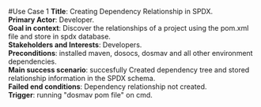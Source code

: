 #Use Case 1
**Title**: Creating Dependency Relationship in SPDX.<br/>
**Primary Actor**: Developer. <br/>
**Goal in context**: Discover the relationships of a project using the pom.xml file and store in spdx database.<br/>
**Stakeholders and Interests**: Developers. <br/>
**Preconditions**: installed maven, dosocs, dosmav and all other environment dependencies. <br/>
**Main success scenario**: succesfully Created dependency tree and stored relationship information in the SPDX schema. <br/>
**Failed end conditions**: Dependency relationship not created.<br/>
**Trigger**: running "dosmav pom file" on cmd.<br/>
